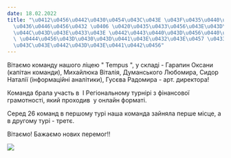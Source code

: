 ```yaml
---
date: 18.02.2022
title: "\u0412\u0456\u0442\u0430\u0454\u043C\u043E \u043F\u0435\u0440\u0435\u043C\u043E\
  \u0436\u0446\u0456\u0432 \u0406 \u0420\u0435\u0433\u0456\u043E\u043D\u0430\u043B\
  \u044C\u043D\u043E\u0433\u043E \u0442\u0443\u0440\u043D\u0456\u0440\u0443 \u0437\
  \ \u0444\u0456\u043D\u0430\u043D\u0441\u043E\u0432\u043E\u0457 \u0433\u0440\u0430\
  \u043C\u043E\u0442\u043D\u043E\u0441\u0442\u0456"
---
```

Вітаємо команду нашого ліцею " Tempus ", у складі - Гарапин Оксани (капітан команди), Михайлюка Віталія, Думанського Любомира, Сидор Наталії (інформаційні аналітики), Гусєва Радомира - арт. директора!

Команда брала участь в  І Регіональному турнірі з фінансової грамотності, який проходив  у онлайн форматі.

Серед 26 команд в першому турі наша команда зайняла перше місце, а в другому турі - третє.

Вітаємо! Бажаємо нових перемог!!

![](/files/вітаємо-переможців-і-темпус.jpg)